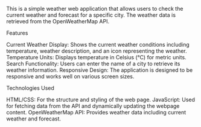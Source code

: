 This is a simple weather web application that allows users to check the current weather and forecast for a specific city. The weather data is retrieved from the OpenWeatherMap API.

Features

Current Weather Display: Shows the current weather conditions including temperature, weather description, and an icon representing the weather.
Temperature Units: Displays temperature in Celsius (°C) for metric units.
Search Functionality: Users can enter the name of a city to retrieve its weather information.
Responsive Design: The application is designed to be responsive and works well on various screen sizes.

Technologies Used

HTML/CSS: For the structure and styling of the web page.
JavaScript: Used for fetching data from the API and dynamically updating the webpage content.
OpenWeatherMap API: Provides weather data including current weather and forecast.
